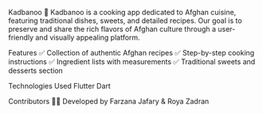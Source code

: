 Kadbanoo 🍲
Kadbanoo is a cooking app dedicated to Afghan cuisine, featuring traditional dishes, sweets, and detailed recipes. Our goal is to preserve and share the rich flavors of Afghan culture through a user-friendly and visually appealing platform.

Features
✅ Collection of authentic Afghan recipes
✅ Step-by-step cooking instructions
✅ Ingredient lists with measurements
✅ Traditional sweets and desserts section

Technologies Used
   Flutter
   Dart 

Contributors
👩‍💻 Developed by Farzana Jafary & Roya Zadran 
